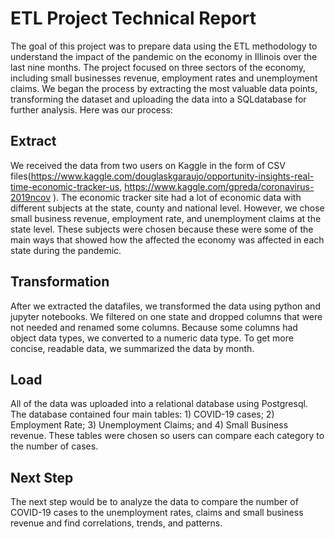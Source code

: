 # ETL Project Technical Report
The goal of this project was to prepare data using the ETL methodology to understand the impact of the pandemic on the economy in Illinois over the last nine months. The project focused on three sectors of the economy, including small businesses revenue, employment rates and unemployment claims. We began the process by extracting the most valuable data points, transforming the dataset and uploading the data into a SQLdatabase for further analysis. Here was our process: 
## Extract
We received the data from two users on Kaggle in the form of CSV files(https://www.kaggle.com/douglaskgaraujo/opportunity-insights-real-time-economic-tracker-us, https://www.kaggle.com/gpreda/coronavirus-2019ncov ). The economic tracker site had a lot of economic data with different subjects at the state, county and national level. However, we chose small business revenue, employment rate, and unemployment claims at the state level. These subjects were chosen because these were some of the main ways that showed how the affected the economy was affected in each state during the pandemic.  
## Transformation
After we extracted the datafiles, we transformed the data using python and jupyter notebooks. We filtered on one state and dropped columns that were not needed and renamed some columns. Because some columns had object data types, we converted to a numeric data type. To get more concise, readable data, we summarized the data by month. 
## Load
All of the data was uploaded into a relational database using Postgresql. The database contained four main tables: 1) COVID-19 cases; 2) Employment Rate; 3) Unemployment Claims; and 4) Small Business revenue. These tables were chosen so users can compare each category to the number of cases.
## Next Step 
The next step would be to analyze the data to compare the number of COVID-19 cases to the unemployment rates, claims and small business revenue and find correlations, trends, and patterns. 
